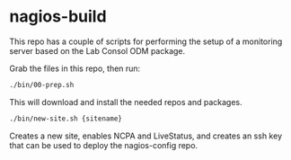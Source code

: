 # nagios-build

This repo has a couple of scripts for performing the setup of a
monitoring server based on the Lab Consol ODM package.

Grab the files in this repo, then run:

```bash
./bin/00-prep.sh
```

This will download and install the needed repos and packages.

```bash
./bin/new-site.sh {sitename}
```

Creates a new site, enables NCPA and LiveStatus, and creates an ssh
key that can be used to deploy the nagios-config repo.
